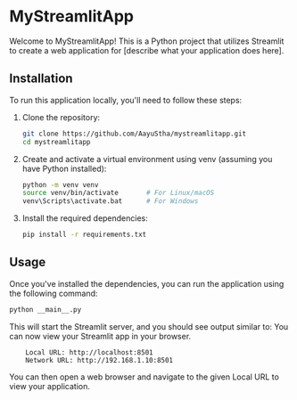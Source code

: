 # MyStreamlitApp

Welcome to MyStreamlitApp! This is a Python project that utilizes Streamlit to create a web application for [describe what your application does here].

## Installation

To run this application locally, you'll need to follow these steps:

1. Clone the repository:

    ```bash
    git clone https://github.com/AayuStha/mystreamlitapp.git
    cd mystreamlitapp
    ```

2. Create and activate a virtual environment using venv (assuming you have Python installed):

    ```bash
    python -m venv venv
    source venv/bin/activate       # For Linux/macOS
    venv\Scripts\activate.bat      # For Windows
    ```

3. Install the required dependencies:

    ```bash
    pip install -r requirements.txt
    ```

## Usage

Once you've installed the dependencies, you can run the application using the following command:

```bash
python __main__.py
```

This will start the Streamlit server, and you should see output similar to:
    You can now view your Streamlit app in your browser.
```
    Local URL: http://localhost:8501
    Network URL: http://192.168.1.10:8501
```
You can then open a web browser and navigate to the given Local URL to view your application.
